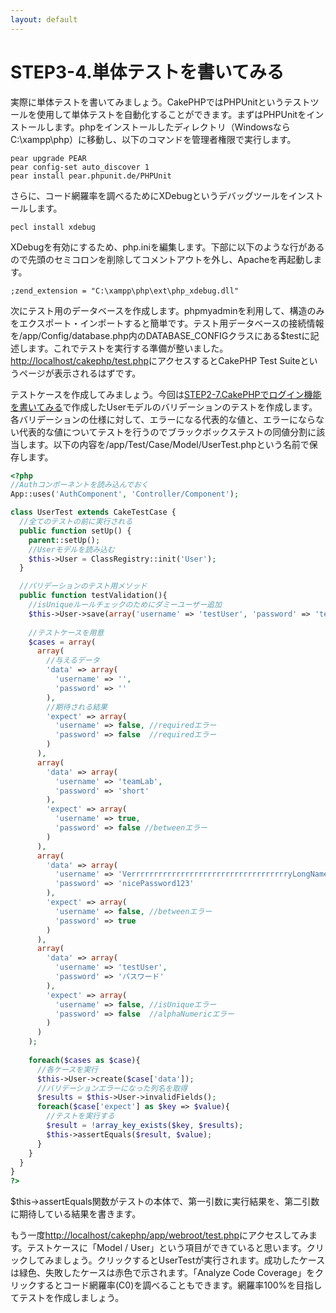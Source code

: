 ```yaml
---
layout: default
---
```

# STEP3-4.単体テストを書いてみる

実際に単体テストを書いてみましょう。CakePHPではPHPUnitというテストツールを使用して単体テストを自動化することができます。まずはPHPUnitをインストールします。phpをインストールしたディレクトリ（WindowsならC:\xampp\php）に移動し、以下のコマンドを管理者権限で実行します。

    pear upgrade PEAR
    pear config-set auto_discover 1
    pear install pear.phpunit.de/PHPUnit

さらに、コード網羅率を調べるためにXDebugというデバッグツールをインストールします。

    pecl install xdebug

XDebugを有効にするため、php.iniを編集します。下部に以下のような行があるので先頭のセミコロンを削除してコメントアウトを外し、Apacheを再起動します。

    ;zend_extension = "C:\xampp\php\ext\php_xdebug.dll"

次にテスト用のデータベースを作成します。phpmyadminを利用して、構造のみをエクスポート・インポートすると簡単です。テスト用データベースの接続情報を/app/Config/database.php内のDATABASE_CONFIGクラスにある$testに記述します。これでテストを実行する準備が整いました。[http://localhost/cakephp/test.php](http://localhost/cakephp/test.php)にアクセスするとCakePHP Test Suiteというページが表示されるはずです。

テストケースを作成してみましょう。今回は[STEP2-7.CakePHPでログイン機能を書いてみる](../2/7.html)で作成したUserモデルのバリデーションのテストを作成します。各バリデーションの仕様に対して、エラーになる代表的な値と、エラーにならない代表的な値についてテストを行うのでブラックボックステストの同値分割に該当します。以下の内容を/app/Test/Case/Model/UserTest.phpという名前で保存します。

```php
<?php
//Authコンポーネントを読み込んでおく
App::uses('AuthComponent', 'Controller/Component');

class UserTest extends CakeTestCase {
  //全てのテストの前に実行される
  public function setUp() {
    parent::setUp();
    //Userモデルを読み込む
    $this->User = ClassRegistry::init('User');
  }

  //バリデーションのテスト用メソッド
  public function testValidation(){
    //isUniqueルールチェックのためにダミーユーザー追加
    $this->User->save(array('username' => 'testUser', 'password' => 'testPassword'));
  	
    //テストケースを用意
    $cases = array(
      array(
        //与えるデータ
        'data' => array(
          'username' => '',
          'password' => ''
        ),
        //期待される結果
        'expect' => array(
          'username' => false, //requiredエラー
          'password' => false  //requiredエラー
        )
      ),
      array(
        'data' => array(
          'username' => 'teamLab',
          'password' => 'short'
        ),
        'expect' => array(
          'username' => true,
          'password' => false //betweenエラー
        )
      ),
      array(
        'data' => array(
          'username' => 'VerrrrrrrrrrrrrrrrrrrrrrrrrrrrrrrrrrryLongName',
          'password' => 'nicePassword123'
        ),
        'expect' => array(
          'username' => false, //betweenエラー
          'password' => true
        )
      ),
      array(
        'data' => array(
          'username' => 'testUser',
          'password' => 'パスワード'
        ),
        'expect' => array(
          'username' => false, //isUniqueエラー
          'password' => false  //alphaNumericエラー
        )
      )
    );
    
    foreach($cases as $case){
      //各ケースを実行
      $this->User->create($case['data']);
      //バリデーションエラーになった列名を取得
      $results = $this->User->invalidFields();
      foreach($case['expect'] as $key => $value){
      	//テストを実行する
        $result = !array_key_exists($key, $results);
        $this->assertEquals($result, $value);
      }
    }
  }
}
?>
```

$this->assertEquals関数がテストの本体で、第一引数に実行結果を、第二引数に期待している結果を書きます。

もう一度[http://localhost/cakephp/app/webroot/test.php](http://localhost/cakephp/app/webroot/test.php)にアクセスしてみます。テストケースに「Model / User」という項目ができていると思います。クリックしてみましょう。クリックするとUserTestが実行されます。成功したケースは緑色、失敗したケースは赤色で示されます。「Analyze Code Coverage」をクリックするとコード網羅率(C0)を調べることもできます。網羅率100%を目指してテストを作成しましょう。